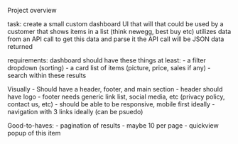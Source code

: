 Project overview

task: create a small custom dashboard UI that will that could be used by a customer that shows items in a list (think newegg, best buy etc)
utilizes data from an API call to get this data and parse it
the API call will be JSON data returned


requirements:
dashboard should have these things at least:
		- a filter dropdown (sorting)
		- a card list of items (picture, price, sales if any)
		- search within these results

Visually
		- Should have a header, footer, and main section
			- header should have logo
			- footer needs generic link list, social media, etc (privacy policy, contact us, etc)
		- should be able to be responsive, mobile first ideally
		- navigation with 3 links ideally (can be psuedo)


Good-to-haves:
		- pagination of results - maybe 10 per page
		- quickview popup of this item